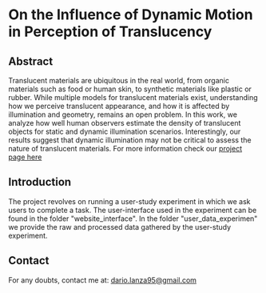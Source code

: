 # On the Influence of Dynamic Motion in Perception of Translucency

## Abstract
Translucent materials are ubiquitous in the real world, from organic materials such as food or human skin, to synthetic materials like plastic or rubber. While multiple models for translucent materials exist, understanding how we perceive translucent appearance, and how it is affected by illumination and geometry, remains an open problem. In this work, we analyze how well human observers estimate the density of translucent objects for static and dynamic illumination scenarios. Interestingly, our results suggest that dynamic illumination may not be critical to assess the nature of translucent materials. 
For more information check our [project page here](https://graphics.unizar.es/projects/PerceptionTranslucencyDynamicIllumination/)

## Introduction
The project revolves on running a user-study experiment in which we ask users to complete a task. The user-interface used in the experiment can be found in the folder "website_interface". In the folder "user_data_experimen" we provide the raw and processed data gathered by the user-study experiment.     

## Contact
For any doubts, contact me at: dario.lanza95@gmail.com
